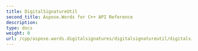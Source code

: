 ```yaml
---
title: DigitalSignatureUtil
second_title: Aspose.Words for C++ API Reference
description: 
type: docs
weight: 0
url: /cpp/aspose.words.digitalsignatures/digitalsignatureutil/digitalsignatureutil/
---
```





